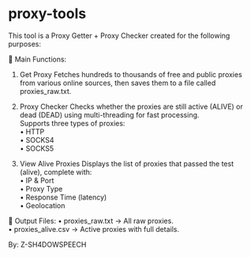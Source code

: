 # proxy-tools

This tool is a Proxy Getter + Proxy Checker created for the following purposes:

🔧 Main Functions:

1. Get Proxy
Fetches hundreds to thousands of free and public proxies from various online sources, then saves them to a file called proxies_raw.txt.

2. Proxy Checker
Checks whether the proxies are still active (ALIVE) or dead (DEAD) using multi-threading for fast processing.  
Supports three types of proxies:  
• HTTP  
• SOCKS4  
• SOCKS5

3. View Alive Proxies
Displays the list of proxies that passed the test (alive), complete with:  
• IP & Port  
• Proxy Type  
• Response Time (latency)  
• Geolocation

📁 Output Files:
• proxies_raw.txt → All raw proxies.  
• proxies_alive.csv → Active proxies with full details.

By: Z-SH4DOWSPEECH
